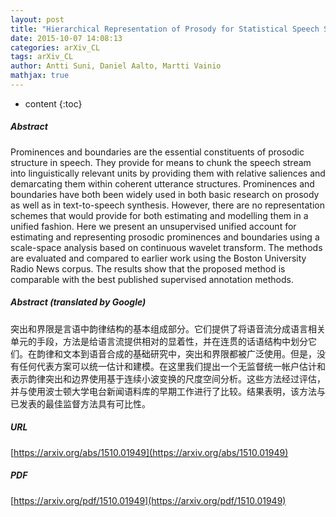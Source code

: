 ```yaml
---
layout: post
title: "Hierarchical Representation of Prosody for Statistical Speech Synthesis"
date: 2015-10-07 14:08:13
categories: arXiv_CL
tags: arXiv_CL
author: Antti Suni, Daniel Aalto, Martti Vainio
mathjax: true
---
```


* content
{:toc}

##### Abstract
Prominences and boundaries are the essential constituents of prosodic structure in speech. They provide for means to chunk the speech stream into linguistically relevant units by providing them with relative saliences and demarcating them within coherent utterance structures. Prominences and boundaries have both been widely used in both basic research on prosody as well as in text-to-speech synthesis. However, there are no representation schemes that would provide for both estimating and modelling them in a unified fashion. Here we present an unsupervised unified account for estimating and representing prosodic prominences and boundaries using a scale-space analysis based on continuous wavelet transform. The methods are evaluated and compared to earlier work using the Boston University Radio News corpus. The results show that the proposed method is comparable with the best published supervised annotation methods.

##### Abstract (translated by Google)
突出和界限是言语中韵律结构的基本组成部分。它们提供了将语音流分成语言相关单元的手段，方法是给语言流提供相对的显着性，并在连贯的话语结构中划分它们。在韵律和文本到语音合成的基础研究中，突出和界限都被广泛使用。但是，没有任何代表方案可以统一估计和建模。在这里我们提出一个无监督统一帐户估计和表示韵律突出和边界使用基于连续小波变换的尺度空间分析。这些方法经过评估，并与使用波士顿大学电台新闻语料库的早期工作进行了比较。结果表明，该方法与已发表的最佳监督方法具有可比性。

##### URL
[https://arxiv.org/abs/1510.01949](https://arxiv.org/abs/1510.01949)

##### PDF
[https://arxiv.org/pdf/1510.01949](https://arxiv.org/pdf/1510.01949)

